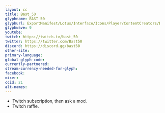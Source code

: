 ```yaml
---
layout: cc
title: Bast_50
glyphname: BAST 50
glyphurl: ExportManifest/Lotus/Interface/Icons/Player/ContentCreators/Bast50.png
glyphwave: 9
youtube:
twitch: https://twitch.tv/bast_50
twitter: https://twitter.com/Bast50
discord: https://discord.gg/bast50
other-site:
primary-language:
global-glyph-code:
currently-partnered:
stream-currency-needed-for-glyph:
facebook:
mixer:
ccid: 21
alt-names:
---
```

* Twitch subscription, then ask a mod.
* Twitch raffle.

